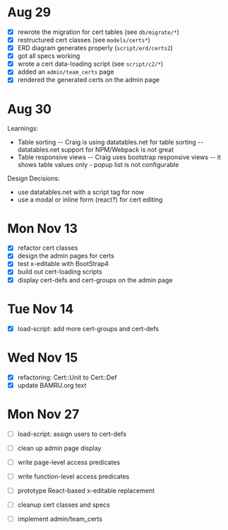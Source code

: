# Aug 29

- [x] rewrote the migration for cert tables (see `db/migrate/*`)
- [x] restructured cert classes (see `models/certs*`)
- [x] ERD diagram generates properly (`script/erd/certs2`)
- [x] got all specs working
- [x] wrote a cert data-loading script (see `script/c2/*`)
- [x] added an `admin/team_certs` page
- [x] rendered the generated certs on the admin page

# Aug 30

Learnings:
- Table sorting
-- Craig is using datatables.net for table sorting
-- datatables.net support for NPM/Webpack is not great
- Table responsive views
-- Craig uses bootstrap responsive views
-- it shows table values only - popup list is not configurable

Design Decisions:
- use datatables.net with a script tag for now
- use a modal or inline form (react?) for cert editing

# Mon Nov 13

- [x] refactor cert classes
- [x] design the admin pages for certs
- [x] test x-editable with BootStrap4
- [x] build out cert-loading scripts
- [x] display cert-defs and cert-groups on the admin page

# Tue Nov 14

- [x] load-script: add more cert-groups and cert-defs

# Wed Nov 15

- [x] refactoring: Cert::Unit to Cert::Def
- [x] update BAMRU.org text

# Mon Nov 27

- [ ] load-script: assign users to cert-defs
- [ ] clean up admin page display

- [ ] write page-level access predicates
- [ ] write function-level access predicates

- [ ] prototype React-based x-editable replacement
- [ ] cleanup cert classes and specs 
- [ ] implement admin/team_certs
